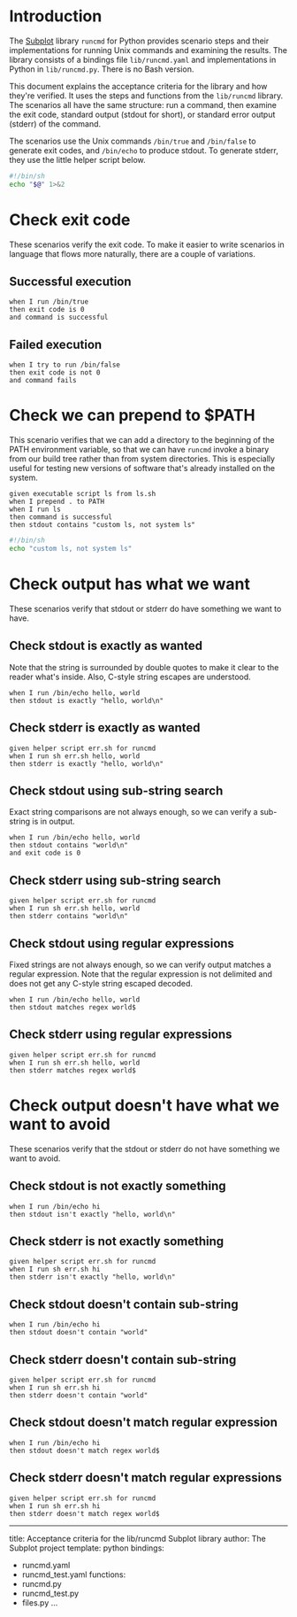 # Introduction

The [Subplot][] library `runcmd` for Python provides scenario steps
and their implementations for running Unix commands and examining the
results. The library consists of a bindings file `lib/runcmd.yaml` and
implementations in Python in `lib/runcmd.py`. There is no Bash
version.

[Subplot]: https://subplot.liw.fi/

This document explains the acceptance criteria for the library and how
they're verified. It uses the steps and functions from the
`lib/runcmd` library. The scenarios all have the same structure: run a
command, then examine the exit code, standard output (stdout for
short), or standard error output (stderr) of the command.

The scenarios use the Unix commands `/bin/true` and `/bin/false` to
generate exit codes, and `/bin/echo` to produce stdout. To generate
stderr, they use the little helper script below.

~~~{#err.sh .file .sh .numberLines}
#!/bin/sh
echo "$@" 1>&2
~~~

# Check exit code

These scenarios verify the exit code. To make it easier to write
scenarios in language that flows more naturally, there are a couple of
variations.

## Successful execution

~~~scenario
when I run /bin/true
then exit code is 0
and command is successful
~~~

## Failed execution

~~~scenario
when I try to run /bin/false
then exit code is not 0
and command fails
~~~

# Check we can prepend to $PATH

This scenario verifies that we can add a directory to the beginning of
the PATH environment variable, so that we can have `runcmd` invoke a
binary from our build tree rather than from system directories. This
is especially useful for testing new versions of software that's
already installed on the system.

~~~scenario
given executable script ls from ls.sh
when I prepend . to PATH
when I run ls
then command is successful
then stdout contains "custom ls, not system ls"
~~~

~~~{#ls.sh .file .sh .numberLines}
#!/bin/sh
echo "custom ls, not system ls"
~~~

# Check output has what we want

These scenarios verify that stdout or stderr do have something we want
to have.

## Check stdout is exactly as wanted

Note that the string is surrounded by double quotes to make it clear
to the reader what's inside. Also, C-style string escapes are
understood.

~~~scenario
when I run /bin/echo hello, world
then stdout is exactly "hello, world\n"
~~~

## Check stderr is exactly as wanted

~~~scenario
given helper script err.sh for runcmd
when I run sh err.sh hello, world
then stderr is exactly "hello, world\n"
~~~

## Check stdout using sub-string search

Exact string comparisons are not always enough, so we can verify a
sub-string is in output.

~~~scenario
when I run /bin/echo hello, world
then stdout contains "world\n"
and exit code is 0
~~~

## Check stderr using sub-string search

~~~scenario
given helper script err.sh for runcmd
when I run sh err.sh hello, world
then stderr contains "world\n"
~~~

## Check stdout using regular expressions

Fixed strings are not always enough, so we can verify output matches a
regular expression. Note that the regular expression is not delimited
and does not get any C-style string escaped decoded.

~~~scenario
when I run /bin/echo hello, world
then stdout matches regex world$
~~~

## Check stderr using regular expressions

~~~scenario
given helper script err.sh for runcmd
when I run sh err.sh hello, world
then stderr matches regex world$
~~~

# Check output doesn't have what we want to avoid

These scenarios verify that the stdout or stderr do not
have something we want to avoid.

## Check stdout is not exactly something

~~~scenario
when I run /bin/echo hi
then stdout isn't exactly "hello, world\n"
~~~

## Check stderr is not exactly something

~~~scenario
given helper script err.sh for runcmd
when I run sh err.sh hi
then stderr isn't exactly "hello, world\n"
~~~

## Check stdout doesn't contain sub-string

~~~scenario
when I run /bin/echo hi
then stdout doesn't contain "world"
~~~

## Check stderr doesn't contain sub-string

~~~scenario
given helper script err.sh for runcmd
when I run sh err.sh hi
then stderr doesn't contain "world"
~~~

## Check stdout doesn't match regular expression

~~~scenario
when I run /bin/echo hi
then stdout doesn't match regex world$

~~~

## Check stderr doesn't match regular expressions

~~~scenario
given helper script err.sh for runcmd
when I run sh err.sh hi
then stderr doesn't match regex world$
~~~


---
title: Acceptance criteria for the lib/runcmd Subplot library
author: The Subplot project
template: python
bindings:
- runcmd.yaml
- runcmd_test.yaml
functions:
- runcmd.py
- runcmd_test.py
- files.py
...
